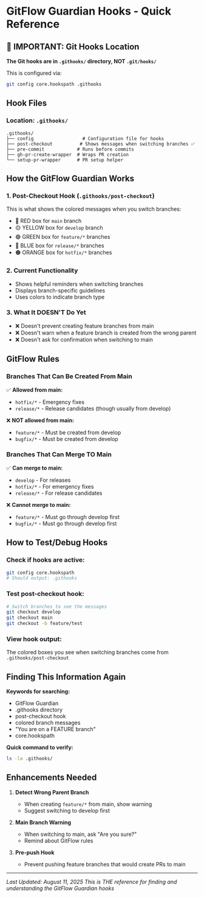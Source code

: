 # GitFlow Guardian Hooks - Quick Reference

## 🚨 IMPORTANT: Git Hooks Location
**The Git hooks are in `.githooks/` directory, NOT `.git/hooks/`**

This is configured via:
```bash
git config core.hookspath .githooks
```

## Hook Files

### Location: `.githooks/`
```
.githooks/
├── config                  # Configuration file for hooks
├── post-checkout          # Shows messages when switching branches ✅
├── pre-commit            # Runs before commits
├── gh-pr-create-wrapper  # Wraps PR creation
└── setup-pr-wrapper      # PR setup helper
```

## How the GitFlow Guardian Works

### 1. Post-Checkout Hook (`.githooks/post-checkout`)
This is what shows the colored messages when you switch branches:
- 🔴 RED box for `main` branch
- 🟡 YELLOW box for `develop` branch  
- 🟢 GREEN box for `feature/*` branches
- 🔵 BLUE box for `release/*` branches
- 🟠 ORANGE box for `hotfix/*` branches

### 2. Current Functionality
- Shows helpful reminders when switching branches
- Displays branch-specific guidelines
- Uses colors to indicate branch type

### 3. What It DOESN'T Do Yet
- ❌ Doesn't prevent creating feature branches from main
- ❌ Doesn't warn when a feature branch is created from the wrong parent
- ❌ Doesn't ask for confirmation when switching to main

## GitFlow Rules

### Branches That Can Be Created From Main
✅ **Allowed from main:**
- `hotfix/*` - Emergency fixes
- `release/*` - Release candidates (though usually from develop)

❌ **NOT allowed from main:**
- `feature/*` - Must be created from develop
- `bugfix/*` - Must be created from develop

### Branches That Can Merge TO Main
✅ **Can merge to main:**
- `develop` - For releases
- `hotfix/*` - For emergency fixes
- `release/*` - For release candidates

❌ **Cannot merge to main:**
- `feature/*` - Must go through develop first
- `bugfix/*` - Must go through develop first

## How to Test/Debug Hooks

### Check if hooks are active:
```bash
git config core.hookspath
# Should output: .githooks
```

### Test post-checkout hook:
```bash
# Switch branches to see the messages
git checkout develop
git checkout main
git checkout -b feature/test
```

### View hook output:
The colored boxes you see when switching branches come from `.githooks/post-checkout`

## Finding This Information Again

**Keywords for searching:**
- GitFlow Guardian
- .githooks directory
- post-checkout hook
- colored branch messages
- "You are on a FEATURE branch"
- core.hookspath

**Quick command to verify:**
```bash
ls -la .githooks/
```

## Enhancements Needed

1. **Detect Wrong Parent Branch**
   - When creating `feature/*` from main, show warning
   - Suggest switching to develop first

2. **Main Branch Warning**
   - When switching to main, ask "Are you sure?"
   - Remind about GitFlow rules

3. **Pre-push Hook**
   - Prevent pushing feature branches that would create PRs to main

---
*Last Updated: August 11, 2025*
*This is THE reference for finding and understanding the GitFlow Guardian hooks*